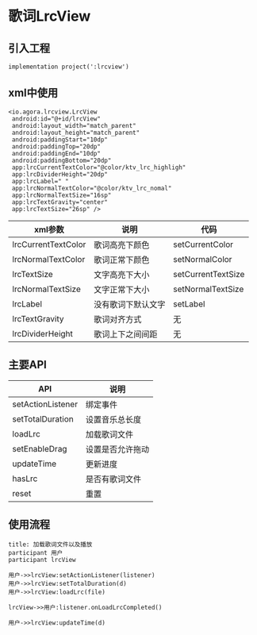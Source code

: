 # 歌词LrcView

## 引入工程
```
implementation project(':lrcview')
```
## xml中使用
```
<io.agora.lrcview.LrcView
 android:id="@+id/lrcView"
 android:layout_width="match_parent"
 android:layout_height="match_parent"
 android:paddingStart="10dp"
 android:paddingTop="20dp"
 android:paddingEnd="10dp"
 android:paddingBottom="20dp"
 app:lrcCurrentTextColor="@color/ktv_lrc_highligh"
 app:lrcDividerHeight="20dp"
 app:lrcLabel=" "
 app:lrcNormalTextColor="@color/ktv_lrc_nomal"
 app:lrcNormalTextSize="16sp"
 app:lrcTextGravity="center"
 app:lrcTextSize="26sp" />
```

|xml参数|说明|代码|
|----|----|----|
|lrcCurrentTextColor|歌词高亮下颜色|setCurrentColor|
|lrcNormalTextColor|歌词正常下颜色|setNormalColor|
|lrcTextSize|文字高亮下大小|setCurrentTextSize|
|lrcNormalTextSize|文字正常下大小|setNormalTextSize|
|lrcLabel|没有歌词下默认文字|setLabel|
|lrcTextGravity|歌词对齐方式|无|
|lrcDividerHeight|歌词上下之间间距|无|

## 主要API
|API|说明|
|----|----|
|setActionListener|绑定事件|
|setTotalDuration|设置音乐总长度|
|loadLrc|加载歌词文件|
|setEnableDrag|设置是否允许拖动|
|updateTime|更新进度|
|hasLrc|是否有歌词文件|
|reset|重置|

## 使用流程
``` sequence
title: 加载歌词文件以及播放
participant 用户
participant lrcView

用户->>lrcView:setActionListener(listener)
用户->>lrcView:setTotalDuration(d)
用户->>lrcView:loadLrc(file)

lrcView->>用户:listener.onLoadLrcCompleted()

用户->>lrcView:updateTime(d)
```
